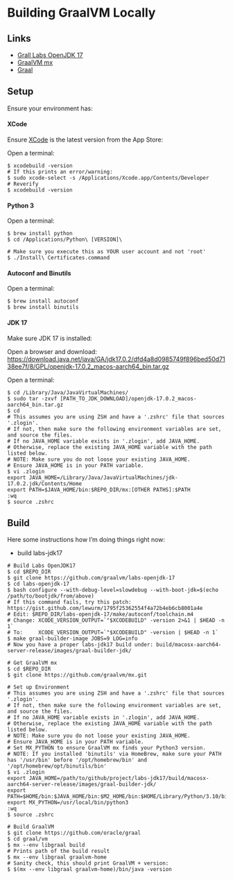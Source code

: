 # Building GraalVM Locally

## Links

* [Grall Labs OpenJDK 17](https://github.com/graalvm/labs-openjdk-17)
* [GraalVM mx](https://github.com/graalvm/mx)
* [Graal](https://github.com/oracle/graal/)

## Setup

Ensure your environment has:

#### XCode

Ensure [XCode](https://apps.apple.com/us/app/xcode/id497799835?mt=12) is the latest version from the App Store:

Open a terminal:
```
$ xcodebuild -version
# If this prints an error/warning:
$ sudo xcode-select -s /Applications/Xcode.app/Contents/Developer
# Reverify
$ xcodebuild -version
```

#### Python 3

Open a terminal:

```
$ brew install python
$ cd /Applications/Python\ [VERSION]\

# Make sure you execute this as YOUR user account and not 'root'
$ ./Install\ Certificates.command
```

#### Autoconf and Binutils

Open a terminal:
```
$ brew install autoconf
$ brew install binutils
```

#### JDK 17

Make sure JDK 17 is installed:

Open a browser and download:
https://download.java.net/java/GA/jdk17.0.2/dfd4a8d0985749f896bed50d7138ee7f/8/GPL/openjdk-17.0.2_macos-aarch64_bin.tar.gz

Open a terminal:
```
$ cd /Library/Java/JavaVirtualMachines/
$ sudo tar -zxvf [PATH_TO_JDK_DOWNLOAD]/openjdk-17.0.2_macos-aarch64_bin.tar.gz
$ cd
# This assumes you are using ZSH and have a '.zshrc' file that sources '.zlogin'.
# If not, then make sure the following environment variables are set, and source the files.
# If no JAVA_HOME variable exists in '.zlogin', add JAVA_HOME.
# Otherwise, replace the existing JAVA_HOME variable with the path listed below.
# NOTE: Make sure you do not loose your existing JAVA_HOME.
# Ensure JAVA_HOME is in your PATH variable.
$ vi .zlogin
export JAVA_HOME=/Library/Java/JavaVirtualMachines/jdk-17.0.2.jdk/Contents/Home
export PATH=$JAVA_HOME/bin:$REPO_DIR/mx:[OTHER PATHS]:$PATH
:wq
$ source .zshrc
```

## Build

Here some instructions how I’m doing things right now:
* build labs-jdk17
```
# Build Labs OpenJDK17
$ cd $REPO_DIR
$ git clone https://github.com/graalvm/labs-openjdk-17
$ cd labs-openjdk-17
$ bash configure --with-debug-level=slowdebug --with-boot-jdk=$(echo /path/to/bootjdk/from/above)
# If this command fails, try this patch: https://gist.github.com/lewurm/1795f25362554f4a72b4eb6cb8001a4e
# Edit: $REPO_DIR/labs-openjdk-17/make/autoconf/toolchain.m4 
# Change: XCODE_VERSION_OUTPUT=`"$XCODEBUILD" -version 2>&1 | $HEAD -n 1`
# To:     XCODE_VERSION_OUTPUT=`"$XCODEBUILD" -version | $HEAD -n 1`
$ make graal-builder-image JOBS=9 LOG=info
# Now you have a proper labs-jdk17 build under: build/macosx-aarch64-server-release/images/graal-builder-jdk/

# Get GraalVM mx
$ cd $REPO_DIR
$ git clone https://github.com/graalvm/mx.git

# Set up Environment
# This assumes you are using ZSH and have a '.zshrc' file that sources '.zlogin'.
# If not, then make sure the following environment variables are set, and source the files.
# If no JAVA_HOME variable exists in '.zlogin', add JAVA_HOME.
# Otherwise, replace the existing JAVA_HOME variable with the path listed below.
# NOTE: Make sure you do not loose your existing JAVA_HOME.
# Ensure JAVA_HOME is in your PATH variable.
# Set MX_PYTHON to ensure GraalVM mx finds your Python3 version.
# NOTE: If you installed 'binutils' via HomeBrew, make sure your PATH has '/usr/bin' before '/opt/homebrew/bin' and '/opt/homebrew/opt/binutils/bin'
$ vi .zlogin
export JAVA_HOME=/path/to/github/project/labs-jdk17/build/macosx-aarch64-server-release/images/graal-builder-jdk/
export PATH=$HOME/bin:$JAVA_HOME/bin:$M2_HOME/bin:$HOME/Library/Python/3.10/bin:$REPO_DIR/mx:/usr/bin:/opt/homebrew/bin:$PATH:/opt/homebrew/opt/binutils/bin
export MX_PYTHON=/usr/local/bin/python3
:wq
$ source .zshrc

# Build GraalVM
$ git clone https://github.com/oracle/graal
$ cd graal/vm
$ mx --env libgraal build
# Prints path of the build result
$ mx --env libgraal graalvm-home
# Sanity check, this should print GraalVM + version: 
$ $(mx --env libgraal graalvm-home)/bin/java -version
```
